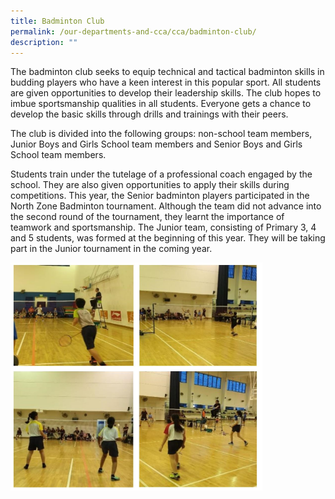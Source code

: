 ```yaml
---
title: Badminton Club
permalink: /our-departments-and-cca/cca/badminton-club/
description: ""
---
```

The badminton club seeks to equip technical and tactical badminton skills in budding players who have a keen interest in this popular sport. All students are given opportunities to develop their leadership skills. The club hopes to imbue sportsmanship qualities in all students. Everyone gets a chance to develop the basic skills through drills and trainings with their peers.&nbsp;  

The club is divided into the following groups: non-school team members, Junior Boys and Girls School team members and Senior Boys and Girls School team members.&nbsp;

Students train under the tutelage of a professional coach engaged by the school. They are also given opportunities to apply their skills during competitions. This year, the Senior badminton players participated in the North Zone Badminton tournament. Although the team did not advance into the second round of the tournament, they learnt the importance of teamwork and sportsmanship. The Junior team, consisting of Primary 3, 4 and 5 students, was formed at the beginning of this year. They will be taking part in the Junior tournament in the coming year.

<img src="/images/badminton%20club.jpg" style="width:80%">